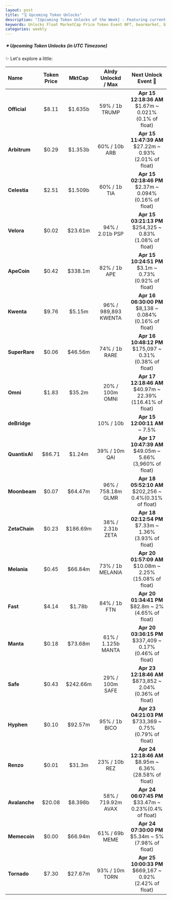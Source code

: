 ```yaml
---
layout: post
title: "🗓️ Upcoming Token Unlocks"
description: "[Upcoming Token Unlocks of the Week] - Featuring current price, market cap, percentage unlocked, and upcoming unlock event details, including the date, percentage, and amount to be unlocked."
keywords: Unlocks Float MarketCap Price Token Event NFT, bearmarket, blockchain, dapps, DeFi, cryptocurrency, blockchains, BTC, DEX, assets
categories: weekly
---  
```


##### ✴ **Upcoming Token Unlocks** *(in UTC Timezone)*

✨ Let's explore a little:  

|  Name | Token Price | MktCap | Alrdy Unlockd<br>/ Max | Next Unlock Event 📌 |  
|:------|:-----------:|:------:|:-------------:|:-------------:|
|**Official**|$8.11|$1.635b|59% / 1b TRUMP|**Apr 15 12:18:36 AM**<br>$1.67m ~ 0.021%(0.1% of float)|
|**Arbitrum**|$0.29|$1.353b|60% / 10b ARB|**Apr 15 11:47:39 AM**<br>$27.22m ~ 0.93%(2.01% of float)|
|**Celestia**|$2.51|$1.509b|60% / 1b TIA|**Apr 15 02:18:46 PM**<br>$2.37m ~ 0.094%(0.16% of float)|
|**Velora**|$0.02|$23.61m|94% / 2.01b PSP|**Apr 15 03:21:13 PM**<br>$254,325 ~ 0.83%(1.08% of float)|
|**ApeCoin**|$0.42|$338.1m|82% / 1b APE|**Apr 15 10:24:51 PM**<br>$3.1m ~ 0.73%(0.92% of float)|
|**Kwenta**|$9.76|$5.15m|96% / 989,893 KWENTA|**Apr 16 06:30:00 PM**<br>$8,138 ~ 0.084%(0.16% of float)|
|**SuperRare**|$0.06|$46.56m|74% / 1b RARE|**Apr 16 10:48:12 PM**<br>$175,097 ~ 0.31%(0.38% of float)|
|**Omni**|$1.83|$35.2m|20% / 100m OMNI|**Apr 17 12:18:46 AM**<br>$40.97m ~ 22.39%(116.41% of float)|
|**deBridge**|||10% / 10b |**Apr 15 12:00:11 AM**<br> ~ 7.5%|
|**QuantixAI**|$86.71|$1.24m|39% / 10m QAI|**Apr 17 10:47:39 AM**<br>$49.05m ~ 5.66%(3,960% of float)|
|**Moonbeam**|$0.07|$64.47m|96% / 758.18m GLMR|**Apr 18 05:52:10 AM**<br>$202,256 ~ 0.4%(0.31% of float)|
|**ZetaChain**|$0.23|$186.69m|38% / 2.31b ZETA|**Apr 18 02:12:54 PM**<br>$7.33m ~ 1.36%(3.93% of float)|
|**Melania**|$0.45|$66.84m|73% / 1b MELANIA|**Apr 20 01:57:09 AM**<br>$10.08m ~ 2.25%(15.08% of float)|
|**Fast**|$4.14|$1.78b|84% / 1b FTN|**Apr 20 01:34:41 PM**<br>$82.8m ~ 2%(4.65% of float)|
|**Manta**|$0.18|$73.68m|61% / 1.125b MANTA|**Apr 20 03:36:15 PM**<br>$337,409 ~ 0.17%(0.46% of float)|
|**Safe**|$0.43|$242.66m|29% / 100m SAFE|**Apr 23 12:18:46 AM**<br>$873,852 ~ 2.04%(0.36% of float)|
|**Hyphen**|$0.10|$92.57m|95% / 1b BICO|**Apr 23 04:21:03 PM**<br>$733,369 ~ 0.75%(0.79% of float)|
|**Renzo**|$0.01|$31.3m|23% / 10b REZ|**Apr 24 12:18:46 AM**<br>$8.95m ~ 6.36%(28.58% of float)|
|**Avalanche**|$20.08|$8.398b|58% / 719.92m AVAX|**Apr 24 06:07:45 PM**<br>$33.47m ~ 0.23%(0.4% of float)|
|**Memecoin**|$0.00|$66.94m|61% / 69b MEME|**Apr 24 07:30:00 PM**<br>$5.34m ~ 5%(7.98% of float)|
|**Tornado**|$7.30|$27.67m|93% / 10m TORN|**Apr 25 10:00:33 PM**<br>$669,167 ~ 0.92%(2.42% of float)|

